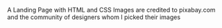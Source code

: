 A Landing Page with HTML and CSS
Images are credited to pixabay.com and the community of designers whom I picked their images
